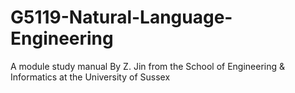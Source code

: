 # G5119-Natural-Language-Engineering
A module study manual By Z. Jin from the School of Engineering &amp; Informatics at the University of Sussex
